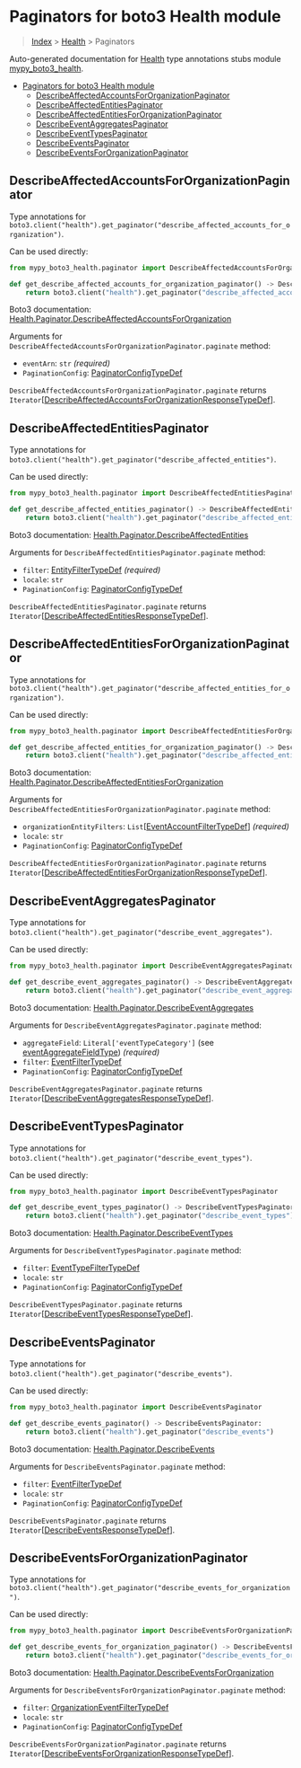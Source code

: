 # Paginators for boto3 Health module

> [Index](..) > [Health](.) > Paginators

Auto-generated documentation for
[Health](https://boto3.amazonaws.com/v1/documentation/api/1.17.71/reference/services/health.html#Health)
type annotations stubs module
[mypy_boto3_health](https://pypi.org/project/mypy-boto3-health/).

- [Paginators for boto3 Health module](#paginators-for-boto3-health-module)
  - [DescribeAffectedAccountsForOrganizationPaginator](#describeaffectedaccountsfororganizationpaginator)
  - [DescribeAffectedEntitiesPaginator](#describeaffectedentitiespaginator)
  - [DescribeAffectedEntitiesForOrganizationPaginator](#describeaffectedentitiesfororganizationpaginator)
  - [DescribeEventAggregatesPaginator](#describeeventaggregatespaginator)
  - [DescribeEventTypesPaginator](#describeeventtypespaginator)
  - [DescribeEventsPaginator](#describeeventspaginator)
  - [DescribeEventsForOrganizationPaginator](#describeeventsfororganizationpaginator)

## DescribeAffectedAccountsForOrganizationPaginator

Type annotations for
`boto3.client("health").get_paginator("describe_affected_accounts_for_organization")`.

Can be used directly:

```python
from mypy_boto3_health.paginator import DescribeAffectedAccountsForOrganizationPaginator

def get_describe_affected_accounts_for_organization_paginator() -> DescribeAffectedAccountsForOrganizationPaginator:
    return boto3.client("health").get_paginator("describe_affected_accounts_for_organization")
```

Boto3 documentation:
[Health.Paginator.DescribeAffectedAccountsForOrganization](https://boto3.amazonaws.com/v1/documentation/api/1.17.71/reference/services/health.html#Health.Paginator.DescribeAffectedAccountsForOrganization)

Arguments for `DescribeAffectedAccountsForOrganizationPaginator.paginate`
method:

- `eventArn`: `str` *(required)*
- `PaginationConfig`:
  [PaginatorConfigTypeDef](./type_defs.md#paginatorconfigtypedef)

`DescribeAffectedAccountsForOrganizationPaginator.paginate` returns
`Iterator`\[[DescribeAffectedAccountsForOrganizationResponseTypeDef](./type_defs.md#describeaffectedaccountsfororganizationresponsetypedef)\].

## DescribeAffectedEntitiesPaginator

Type annotations for
`boto3.client("health").get_paginator("describe_affected_entities")`.

Can be used directly:

```python
from mypy_boto3_health.paginator import DescribeAffectedEntitiesPaginator

def get_describe_affected_entities_paginator() -> DescribeAffectedEntitiesPaginator:
    return boto3.client("health").get_paginator("describe_affected_entities")
```

Boto3 documentation:
[Health.Paginator.DescribeAffectedEntities](https://boto3.amazonaws.com/v1/documentation/api/1.17.71/reference/services/health.html#Health.Paginator.DescribeAffectedEntities)

Arguments for `DescribeAffectedEntitiesPaginator.paginate` method:

- `filter`: [EntityFilterTypeDef](./type_defs.md#entityfiltertypedef)
  *(required)*
- `locale`: `str`
- `PaginationConfig`:
  [PaginatorConfigTypeDef](./type_defs.md#paginatorconfigtypedef)

`DescribeAffectedEntitiesPaginator.paginate` returns
`Iterator`\[[DescribeAffectedEntitiesResponseTypeDef](./type_defs.md#describeaffectedentitiesresponsetypedef)\].

## DescribeAffectedEntitiesForOrganizationPaginator

Type annotations for
`boto3.client("health").get_paginator("describe_affected_entities_for_organization")`.

Can be used directly:

```python
from mypy_boto3_health.paginator import DescribeAffectedEntitiesForOrganizationPaginator

def get_describe_affected_entities_for_organization_paginator() -> DescribeAffectedEntitiesForOrganizationPaginator:
    return boto3.client("health").get_paginator("describe_affected_entities_for_organization")
```

Boto3 documentation:
[Health.Paginator.DescribeAffectedEntitiesForOrganization](https://boto3.amazonaws.com/v1/documentation/api/1.17.71/reference/services/health.html#Health.Paginator.DescribeAffectedEntitiesForOrganization)

Arguments for `DescribeAffectedEntitiesForOrganizationPaginator.paginate`
method:

- `organizationEntityFilters`:
  `List`\[[EventAccountFilterTypeDef](./type_defs.md#eventaccountfiltertypedef)\]
  *(required)*
- `locale`: `str`
- `PaginationConfig`:
  [PaginatorConfigTypeDef](./type_defs.md#paginatorconfigtypedef)

`DescribeAffectedEntitiesForOrganizationPaginator.paginate` returns
`Iterator`\[[DescribeAffectedEntitiesForOrganizationResponseTypeDef](./type_defs.md#describeaffectedentitiesfororganizationresponsetypedef)\].

## DescribeEventAggregatesPaginator

Type annotations for
`boto3.client("health").get_paginator("describe_event_aggregates")`.

Can be used directly:

```python
from mypy_boto3_health.paginator import DescribeEventAggregatesPaginator

def get_describe_event_aggregates_paginator() -> DescribeEventAggregatesPaginator:
    return boto3.client("health").get_paginator("describe_event_aggregates")
```

Boto3 documentation:
[Health.Paginator.DescribeEventAggregates](https://boto3.amazonaws.com/v1/documentation/api/1.17.71/reference/services/health.html#Health.Paginator.DescribeEventAggregates)

Arguments for `DescribeEventAggregatesPaginator.paginate` method:

- `aggregateField`: `Literal['eventTypeCategory']` (see
  [eventAggregateFieldType](./literals.md#eventaggregatefieldtype))
  *(required)*
- `filter`: [EventFilterTypeDef](./type_defs.md#eventfiltertypedef)
- `PaginationConfig`:
  [PaginatorConfigTypeDef](./type_defs.md#paginatorconfigtypedef)

`DescribeEventAggregatesPaginator.paginate` returns
`Iterator`\[[DescribeEventAggregatesResponseTypeDef](./type_defs.md#describeeventaggregatesresponsetypedef)\].

## DescribeEventTypesPaginator

Type annotations for
`boto3.client("health").get_paginator("describe_event_types")`.

Can be used directly:

```python
from mypy_boto3_health.paginator import DescribeEventTypesPaginator

def get_describe_event_types_paginator() -> DescribeEventTypesPaginator:
    return boto3.client("health").get_paginator("describe_event_types")
```

Boto3 documentation:
[Health.Paginator.DescribeEventTypes](https://boto3.amazonaws.com/v1/documentation/api/1.17.71/reference/services/health.html#Health.Paginator.DescribeEventTypes)

Arguments for `DescribeEventTypesPaginator.paginate` method:

- `filter`: [EventTypeFilterTypeDef](./type_defs.md#eventtypefiltertypedef)
- `locale`: `str`
- `PaginationConfig`:
  [PaginatorConfigTypeDef](./type_defs.md#paginatorconfigtypedef)

`DescribeEventTypesPaginator.paginate` returns
`Iterator`\[[DescribeEventTypesResponseTypeDef](./type_defs.md#describeeventtypesresponsetypedef)\].

## DescribeEventsPaginator

Type annotations for `boto3.client("health").get_paginator("describe_events")`.

Can be used directly:

```python
from mypy_boto3_health.paginator import DescribeEventsPaginator

def get_describe_events_paginator() -> DescribeEventsPaginator:
    return boto3.client("health").get_paginator("describe_events")
```

Boto3 documentation:
[Health.Paginator.DescribeEvents](https://boto3.amazonaws.com/v1/documentation/api/1.17.71/reference/services/health.html#Health.Paginator.DescribeEvents)

Arguments for `DescribeEventsPaginator.paginate` method:

- `filter`: [EventFilterTypeDef](./type_defs.md#eventfiltertypedef)
- `locale`: `str`
- `PaginationConfig`:
  [PaginatorConfigTypeDef](./type_defs.md#paginatorconfigtypedef)

`DescribeEventsPaginator.paginate` returns
`Iterator`\[[DescribeEventsResponseTypeDef](./type_defs.md#describeeventsresponsetypedef)\].

## DescribeEventsForOrganizationPaginator

Type annotations for
`boto3.client("health").get_paginator("describe_events_for_organization")`.

Can be used directly:

```python
from mypy_boto3_health.paginator import DescribeEventsForOrganizationPaginator

def get_describe_events_for_organization_paginator() -> DescribeEventsForOrganizationPaginator:
    return boto3.client("health").get_paginator("describe_events_for_organization")
```

Boto3 documentation:
[Health.Paginator.DescribeEventsForOrganization](https://boto3.amazonaws.com/v1/documentation/api/1.17.71/reference/services/health.html#Health.Paginator.DescribeEventsForOrganization)

Arguments for `DescribeEventsForOrganizationPaginator.paginate` method:

- `filter`:
  [OrganizationEventFilterTypeDef](./type_defs.md#organizationeventfiltertypedef)
- `locale`: `str`
- `PaginationConfig`:
  [PaginatorConfigTypeDef](./type_defs.md#paginatorconfigtypedef)

`DescribeEventsForOrganizationPaginator.paginate` returns
`Iterator`\[[DescribeEventsForOrganizationResponseTypeDef](./type_defs.md#describeeventsfororganizationresponsetypedef)\].
